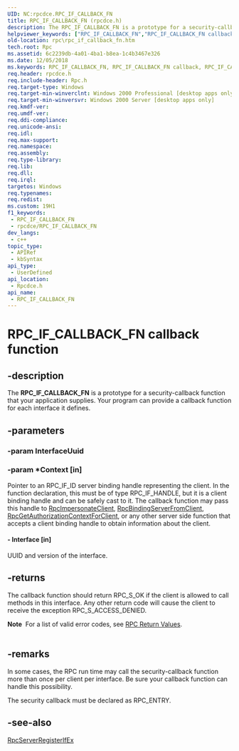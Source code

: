 ```yaml
---
UID: NC:rpcdce.RPC_IF_CALLBACK_FN
title: RPC_IF_CALLBACK_FN (rpcdce.h)
description: The RPC_IF_CALLBACK_FN is a prototype for a security-callback function that your application supplies. Your program can provide a callback function for each interface it defines.
helpviewer_keywords: ["RPC_IF_CALLBACK_FN","RPC_IF_CALLBACK_FN callback","RPC_IF_CALLBACK_FN callback function [RPC]","_rpc_rpc_if_callback_fn","rpc.rpc_if_callback_fn","rpcdce/RPC_IF_CALLBACK_FN"]
old-location: rpc\rpc_if_callback_fn.htm
tech.root: Rpc
ms.assetid: 6c2239db-4a01-4ba1-b8ea-1c4b3467e326
ms.date: 12/05/2018
ms.keywords: RPC_IF_CALLBACK_FN, RPC_IF_CALLBACK_FN callback, RPC_IF_CALLBACK_FN callback function [RPC], _rpc_rpc_if_callback_fn, rpc.rpc_if_callback_fn, rpcdce/RPC_IF_CALLBACK_FN
req.header: rpcdce.h
req.include-header: Rpc.h
req.target-type: Windows
req.target-min-winverclnt: Windows 2000 Professional [desktop apps only]
req.target-min-winversvr: Windows 2000 Server [desktop apps only]
req.kmdf-ver: 
req.umdf-ver: 
req.ddi-compliance: 
req.unicode-ansi: 
req.idl: 
req.max-support: 
req.namespace: 
req.assembly: 
req.type-library: 
req.lib: 
req.dll: 
req.irql: 
targetos: Windows
req.typenames: 
req.redist: 
ms.custom: 19H1
f1_keywords:
 - RPC_IF_CALLBACK_FN
 - rpcdce/RPC_IF_CALLBACK_FN
dev_langs:
 - c++
topic_type:
 - APIRef
 - kbSyntax
api_type:
 - UserDefined
api_location:
 - Rpcdce.h
api_name:
 - RPC_IF_CALLBACK_FN
---
```


# RPC_IF_CALLBACK_FN callback function


## -description

The 
<b>RPC_IF_CALLBACK_FN</b> is a prototype for a security-callback function that your application supplies. Your program can provide a callback function for each interface it defines.

## -parameters

### -param InterfaceUuid

### -param *Context [in]

Pointer to an RPC_IF_ID server binding handle representing the client. In the function declaration, this must be of type RPC_IF_HANDLE, but it is a client binding handle and can be safely cast to it. The callback function may pass this handle to 
<a href="https://docs.microsoft.com/windows/desktop/api/rpcdce/nf-rpcdce-rpcimpersonateclient">RpcImpersonateClient</a>, 
<a href="https://docs.microsoft.com/windows/desktop/api/rpcdce/nf-rpcdce-rpcbindingserverfromclient">RpcBindingServerFromClient</a>,  <a href="https://docs.microsoft.com/windows/desktop/api/rpcasync/nf-rpcasync-rpcgetauthorizationcontextforclient">RpcGetAuthorizationContextForClient</a>, or any other server side function that accepts a client binding handle to obtain information about the client.


#### - Interface [in]

UUID and version of the interface.

## -returns

The callback function should return RPC_S_OK if the client is allowed to call methods in this interface. Any other return code will cause the client to receive the exception RPC_S_ACCESS_DENIED.

<div class="alert"><b>Note</b>  For a list of valid error codes, see 
<a href="https://docs.microsoft.com/windows/desktop/Rpc/rpc-return-values">RPC Return Values</a>.</div>
<div> </div>

## -remarks

In some cases, the RPC run time may call the security-callback function more than once per client per interface. Be sure your callback function can handle this possibility.

The security callback must be declared as RPC_ENTRY.

## -see-also

<a href="https://docs.microsoft.com/windows/desktop/api/rpcdce/nf-rpcdce-rpcserverregisterifex">RpcServerRegisterIfEx</a>

